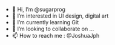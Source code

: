- 👋 Hi, I’m @sugarprog
- 👀 I’m interested in UI design, digital art
- 🌱 I’m currently learning Git
- 💞️ I’m looking to collaborate on ...
- 📫 How to reach me : @JoshuaJph

<!---
sugarprog/sugarprog is a ✨ special ✨ repository because its `README.md` (this file) appears on your GitHub profile.
You can click the Preview link to take a look at your changes.
--->

